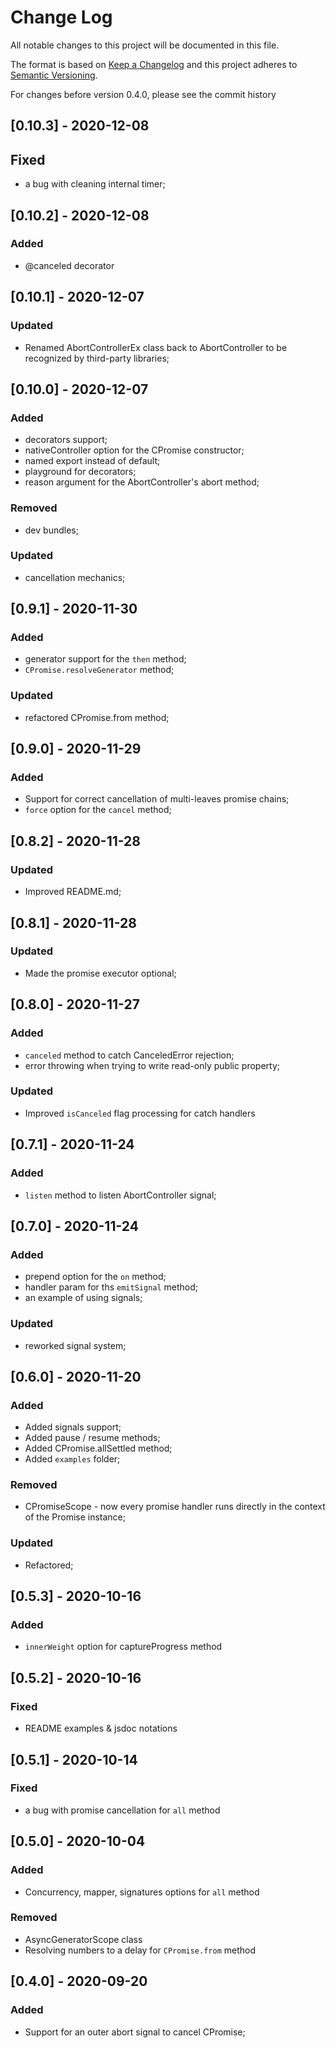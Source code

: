 # Change Log
All notable changes to this project will be documented in this file.

The format is based on [Keep a Changelog](http://keepachangelog.com/)
and this project adheres to [Semantic Versioning](http://semver.org/).

For changes before version 0.4.0, please see the commit history

## [0.10.3] - 2020-12-08

## Fixed
- a bug with cleaning internal timer;

## [0.10.2] - 2020-12-08

### Added
- @canceled decorator

## [0.10.1] - 2020-12-07

### Updated
- Renamed AbortControllerEx class back to AbortController to be recognized by third-party libraries;  

## [0.10.0] - 2020-12-07

### Added
- decorators support;
- nativeController option for the CPromise constructor;
- named export instead of default;
- playground for decorators;
- reason argument for the AbortController's abort method;

### Removed
- dev bundles;

### Updated
- cancellation mechanics;

## [0.9.1] - 2020-11-30

### Added
- generator support for the `then` method;
- `CPromise.resolveGenerator` method;

### Updated
- refactored CPromise.from method;

## [0.9.0] - 2020-11-29

### Added
- Support for correct cancellation of multi-leaves promise chains;
- `force` option for the `cancel` method;

## [0.8.2] - 2020-11-28

### Updated
- Improved README.md;

## [0.8.1] - 2020-11-28

### Updated
- Made the promise executor optional;

## [0.8.0] - 2020-11-27

### Added 
- `canceled` method to catch CanceledError rejection;
- error throwing when trying to write read-only public property;

### Updated
- Improved `isCanceled` flag processing for catch handlers

## [0.7.1] - 2020-11-24

### Added 
- `listen` method to listen AbortController signal;

## [0.7.0] - 2020-11-24

### Added
- prepend option for the `on` method;
- handler param for ths `emitSignal` method;
- an example of using signals;

### Updated
- reworked signal system;

## [0.6.0] - 2020-11-20

### Added
- Added signals support;
- Added pause / resume methods;
- Added CPromise.allSettled method;
- Added `examples` folder;

### Removed
- CPromiseScope - now every promise handler runs directly in the context of the Promise instance;

### Updated
- Refactored;

## [0.5.3] - 2020-10-16

### Added
- `innerWeight` option for captureProgress method

## [0.5.2] - 2020-10-16

### Fixed
- README examples & jsdoc notations

## [0.5.1] - 2020-10-14

### Fixed
- a bug with promise cancellation for `all` method

## [0.5.0] - 2020-10-04

### Added

- Concurrency, mapper, signatures options for `all` method

### Removed

- AsyncGeneratorScope class
- Resolving numbers to a delay for `CPromise.from` method 

## [0.4.0] - 2020-09-20

### Added

- Support for an outer abort signal to cancel CPromise;

